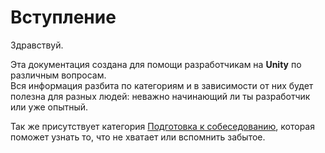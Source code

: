 # Вступление

Здравствуй.

  
Эта документация создана для помощи разработчикам на **Unity** по различным вопросам.  
Вся информация разбита по категориям и в зависимости от них будет полезна для разных людей: неважно начинающий ли ты разработчик или уже опытный.

  
Так же присутствует категория [Подготовка к собеседованию](preparing-for-an-interview/interview.md), которая поможет узнать то, что не хватает или вспомнить забытое.





